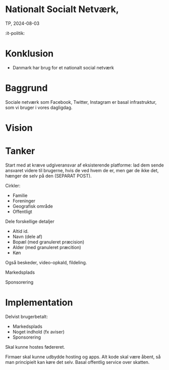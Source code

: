 # Nationalt Socialt Netværk,
TP, 2024-08-03

:it-politik:

# Konklusion
* Danmark har brug for et nationalt social netværk

# Baggrund
Sociale netværk som Facebook, Twitter, Instagram er basal infrastruktur, som vi bruger i vores dagligdag.

# Vision

# Tanker

Start med at kræve udgiveransvar af eksisterende platforme: lad dem sende ansvaret videre til brugerne, hvis de ved hvem de er, men gør de ikke det, hænger de selv på den (SEPARAT POST). 

Cirkler:
* Familie
* Foreninger
* Geografisk område
* Offentligt

Dele forskellige detaljer
* Altid id.
* Navn (dele af)
* Bopæl (med granuleret præcision)
* Alder (med granuleret præcition)
* Køn 

Også beskeder, video-opkald, fildeling.

Markedsplads

Sponsorering

# Implementation

Delvist brugerbetalt:
* Markedsplads
* Noget indhold (fx aviser)
* Sponsorering

Skal kunne hostes fødereret.

Firmaer skal kunne udbydde hosting og apps.
Alt kode skal være åbent, så man principielt kan køre det selv.
Basal offentlig service over skatten.

